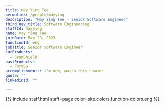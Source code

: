 ```yaml
---
title: May Ying Tee
permalink: /people/mayying
description: "May Ying Tee - Senior Software Engineer"
third_nav_title: Software Engineering
staffId: mayying
name: May Ying Tee
joinDate: May 29, 2023
functionId: eng
jobTitle: Senior Software Engineer
curProducts:
  - ScamShield
pastProducts:
  - FormSG
accomplishments: i'm new, watch this space!
quote: ""
linkedinId: ""

---
```


{% include staff.html staff=page color=site.colors.function-colors.eng %}
